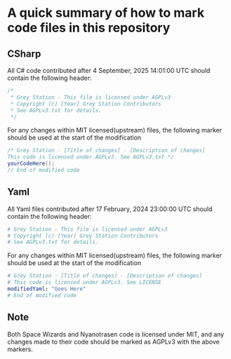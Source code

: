# A quick summary of how to mark code files in this repository

## CSharp

All C# code contributed after 4 September, 2025 14:01:00 UTC should contain the following header:

```csharp
/*
 * Grey Station - This file is licensed under AGPLv3
 * Copyright (c) [Year] Grey Station Contributors
 * See AGPLv3.txt for details.
 */
```

For any changes within MIT licensed(upstream) files, the following marker should be used at the start of the modification

```csharp
/* Grey Station - [Title of changes] - [Description of changes]
This code is licensed under AGPLv3. See AGPLv3.txt */
yourCodeHere();
// End of modified code
```

## Yaml

All Yaml files contributed after 17 February, 2024 23:00:00 UTC should contain the following header:

```yaml
# Grey Station - This file is licensed under AGPLv3
# Copyright (c) [Year] Grey Station Contributors
# See AGPLv3.txt for details.
```

For any changes within MIT licensed(upstream) files, the following marker should be used at the start of the modification

```yaml
# Grey Station - [Title of changes] - [Description of changes]
# This code is licensed under AGPLv3. See LICENSE
modifiedYaml: "Goes Here"
# End of modified code
```

## Note

Both Space Wizards and Nyanotrasen code is licensed under MIT, and any changes made to their code should be marked as AGPLv3 with the above markers.